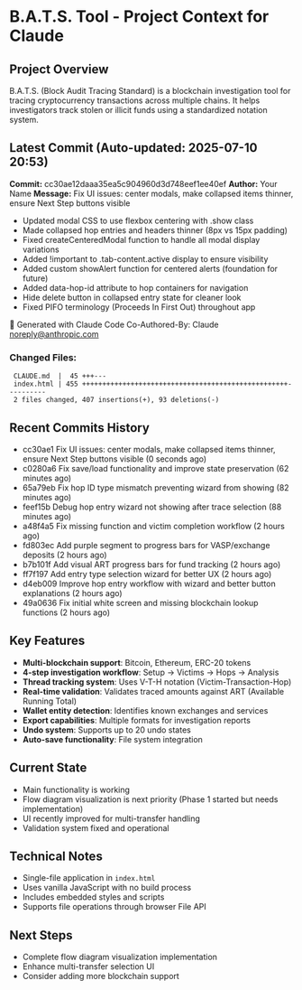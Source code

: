 # B.A.T.S. Tool - Project Context for Claude

## Project Overview
B.A.T.S. (Block Audit Tracing Standard) is a blockchain investigation tool for tracing cryptocurrency transactions across multiple chains. It helps investigators track stolen or illicit funds using a standardized notation system.

## Latest Commit (Auto-updated: 2025-07-10 20:53)

**Commit:** cc30ae12daaa35ea5c904960d3d748eef1ee40ef
**Author:** Your Name
**Message:** Fix UI issues: center modals, make collapsed items thinner, ensure Next Step buttons visible

- Updated modal CSS to use flexbox centering with .show class
- Made collapsed hop entries and headers thinner (8px vs 15px padding)
- Fixed createCenteredModal function to handle all modal display variations
- Added !important to .tab-content.active display to ensure visibility
- Added custom showAlert function for centered alerts (foundation for future)
- Added data-hop-id attribute to hop containers for navigation
- Hide delete button in collapsed entry state for cleaner look
- Fixed PIFO terminology (Proceeds In First Out) throughout app

🤖 Generated with Claude Code
Co-Authored-By: Claude <noreply@anthropic.com>

### Changed Files:
```
 CLAUDE.md  |  45 +++---
 index.html | 455 +++++++++++++++++++++++++++++++++++++++++++++++++++----------
 2 files changed, 407 insertions(+), 93 deletions(-)
```

## Recent Commits History

- cc30ae1 Fix UI issues: center modals, make collapsed items thinner, ensure Next Step buttons visible (0 seconds ago)
- c0280a6 Fix save/load functionality and improve state preservation (62 minutes ago)
- 65a79eb Fix hop ID type mismatch preventing wizard from showing (82 minutes ago)
- feef15b Debug hop entry wizard not showing after trace selection (88 minutes ago)
- a48f4a5 Fix missing function and victim completion workflow (2 hours ago)
- fd803ec Add purple segment to progress bars for VASP/exchange deposits (2 hours ago)
- b7b101f Add visual ART progress bars for fund tracking (2 hours ago)
- ff7f197 Add entry type selection wizard for better UX (2 hours ago)
- d4eb009 Improve hop entry workflow with wizard and better button explanations (2 hours ago)
- 49a0636 Fix initial white screen and missing blockchain lookup functions (2 hours ago)

## Key Features
- **Multi-blockchain support**: Bitcoin, Ethereum, ERC-20 tokens
- **4-step investigation workflow**: Setup → Victims → Hops → Analysis
- **Thread tracking system**: Uses V-T-H notation (Victim-Transaction-Hop)
- **Real-time validation**: Validates traced amounts against ART (Available Running Total)
- **Wallet entity detection**: Identifies known exchanges and services
- **Export capabilities**: Multiple formats for investigation reports
- **Undo system**: Supports up to 20 undo states
- **Auto-save functionality**: File system integration

## Current State
- Main functionality is working
- Flow diagram visualization is next priority (Phase 1 started but needs implementation)
- UI recently improved for multi-transfer handling
- Validation system fixed and operational

## Technical Notes
- Single-file application in `index.html`
- Uses vanilla JavaScript with no build process
- Includes embedded styles and scripts
- Supports file operations through browser File API

## Next Steps
- Complete flow diagram visualization implementation
- Enhance multi-transfer selection UI
- Consider adding more blockchain support
